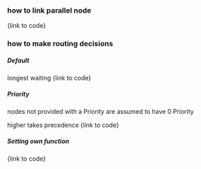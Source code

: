 ### how to link parallel node

{link to code}

### how to make routing decisions
##### Default
longest waiting
{link to code}
##### Priority
nodes not provided with a Priority are assumed to have 0 Priority

higher takes precedence 
{link to code}
##### Setting own function

{link to code}
